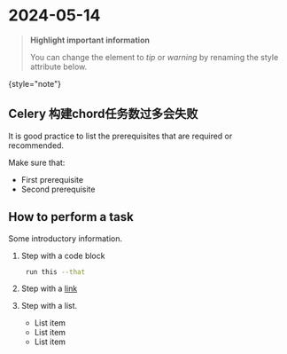 # 2024-05-14

> **Highlight important information**
>
> You can change the element to *tip* or *warning* by renaming the style attribute below.
>
{style="note"}

## Celery 构建chord任务数过多会失败

It is good practice to list the prerequisites that are required or recommended.

Make sure that:
- First prerequisite
- Second prerequisite

## How to perform a task

Some introductory information.

1. Step with a code block

   ```bash
    run this --that
   ```

2. Step with a [link](https://www.jetbrains.com)

3. Step with a list.
   - List item
   - List item
   - List item